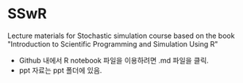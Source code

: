 # SSwR

Lecture materials for Stochastic simulation course based on the book "Introduction to Scientific Programming and Simulation Using R"

* Github 내에서 R notebook 파일을 이용하려면 .md 파일을 클릭.
* ppt 자료는 ppt 폴더에 있음.
